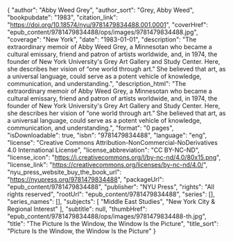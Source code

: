{
  "author": "Abby Weed Grey",
  "author_sort": "Grey, Abby Weed",
  "bookpubdate": "1983",
  "citation_link": "https://doi.org/10.18574/nyu/9781479834488.001.0001",
  "coverHref": "epub_content/9781479834488/ops/images/9781479834488.jpg",
  "coverage": "New York",
  "date": "1983-01-01",
  "description": "The extraordinary memoir of Abby Weed Grey, a Minnesotan who became a cultural emissary, friend and patron of artists worldwide, and, in 1974, the founder of New York University's Grey Art Gallery and Study Center. Here, she describes her vision of “one world through art.” She believed that art, as a universal language, could serve as a potent vehicle of knowledge, communication, and understanding.",
  "description_html": "The extraordinary memoir of Abby Weed Grey, a Minnesotan who became a cultural emissary, friend and patron of artists worldwide, and, in 1974, the founder of New York University's Grey Art Gallery and Study Center. Here, she describes her vision of “one world through art.” She believed that art, as a universal language, could serve as a potent vehicle of knowledge, communication, and understanding.",
  "format": "0 pages",
  "isDownloadable": true,
  "isbn": "9781479834488",
  "language": "eng",
  "license": "Creative Commons Attribution-NonCommercial-NoDerivatives 4.0 International License",
  "license_abbreviation": "CC BY-NC-ND",
  "license_icon": "https://i.creativecommons.org/l/by-nc-nd/4.0/80x15.png",
  "license_link": "https://creativecommons.org/licenses/by-nc-nd/4.0/",
  "nyu_press_website_buy_the_book_url": "https://nyupress.org/9781479834488",
  "packageUrl": "epub_content/9781479834488",
  "publisher": "NYU Press",
  "rights": "All rights reserved",
  "rootUrl": "epub_content/9781479834488",
  "series": [],
  "series_names": [],
  "subjects": [
    "Middle East Studies",
    "New York City & Regional Interest"
  ],
  "subtitle": null,
  "thumbHref": "epub_content/9781479834488/ops/images/9781479834488-th.jpg",
  "title": "The Picture Is the Window, the Window Is the Picture",
  "title_sort": "Picture Is the Window, the Window Is the Picture"
}

